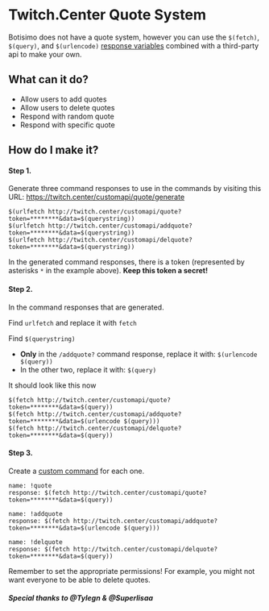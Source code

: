 # Twitch.Center Quote System
Botisimo does not have a quote system, however you can use the `$(fetch)`, `$(query)`, and `$(urlencode)` [response variables](</variables>) combined with a third-party api to make your own.

## What can it do?

- Allow users to add quotes
- Allow users to delete quotes
- Respond with random quote
- Respond with specific quote

## How do I make it?

#### Step 1.
Generate three command responses to use in the commands by visiting this URL: https://twitch.center/customapi/quote/generate

```text
$(urlfetch http://twitch.center/customapi/quote?token=********&data=$(querystring))
$(urlfetch http://twitch.center/customapi/addquote?token=********&data=$(querystring))
$(urlfetch http://twitch.center/customapi/delquote?token=********&data=$(querystring))
```

In the generated command responses, there is a token (represented by asterisks `*` in the example above). **Keep this token a secret!**

#### Step 2.
In the command responses that are generated.

Find `urlfetch` and replace it with `fetch`

Find `$(querystring)`
- **Only** in the `/addquote?` command response, replace it with: `$(urlencode $(query))`
- In the other two, replace it with: `$(query)`

It should look like this now
```text
$(fetch http://twitch.center/customapi/quote?token=********&data=$(query))
$(fetch http://twitch.center/customapi/addquote?token=********&data=$(urlencode $(query)))
$(fetch http://twitch.center/customapi/delquote?token=********&data=$(query))
```

#### Step 3.
Create a [custom command](https://botisimo.com/account/commands) for each one.

```
name: !quote
response: $(fetch http://twitch.center/customapi/quote?token=********&data=$(query))
```

```
name: !addquote
response: $(fetch http://twitch.center/customapi/addquote?token=********&data=$(urlencode $(query)))
```

```
name: !delquote
response: $(fetch http://twitch.center/customapi/delquote?token=********&data=$(query))
```

Remember to set the appropriate permissions! For example, you might not want everyone to be able to delete quotes.

##### Special thanks to @Tylegn & @Superlisaa

